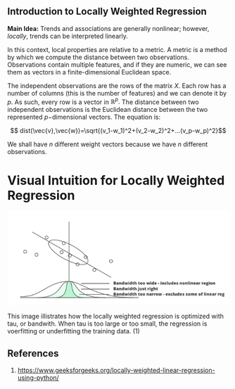 ## Introduction to Locally Weighted Regression ##

**Main Idea:** Trends and associations are generally nonlinear; however, *locally*, trends can be interpreted linearly.

In this context, local properties are relative to a metric. A metric is a method by which we compute the distance between two observations. Observations contain multiple features, and if they are numeric, we can see them as vectors in a finite-dimensional Euclidean space.

The independent observations are the rows of the matrix $X$. Each row has a number of columns (this is the number of features) and we can denote it by $p.$ As such, every row is a vector in $\mathbb{R}^p.$ The distance between two independent observations is the Euclidean distance between the two represented $p-$dimensional vectors. The equation is:

$$ dist(\vec{v},\vec{w})=\sqrt{(v_1-w_1)^2+(v_2-w_2)^2+...(v_p-w_p)^2}$$

We shall have $n$ different weight vectors because we have $n$ different observations.

# Visual Intuition for Locally Weighted Regression

![\label{fig:locregression}](/project1/ps3-660x280.png)

This image illistrates how the locally weighted regression is optimized with tau, or bandwith. When tau is too large or too small, the regression is voerfitting or underfitting the training data. (1)

## References

1. https://www.geeksforgeeks.org/locally-weighted-linear-regression-using-python/
